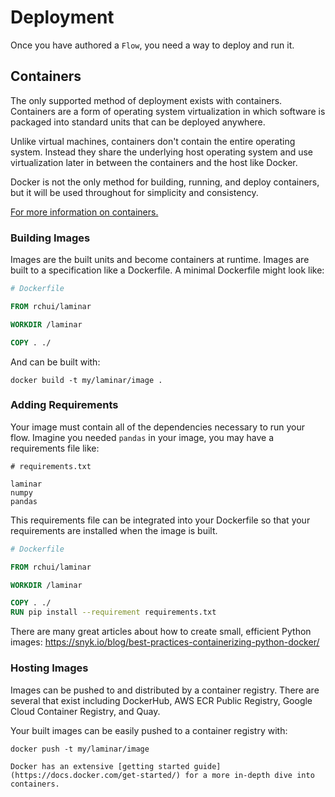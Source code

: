 # Deployment

Once you have authored a `Flow`, you need a way to deploy and run it.

## Containers

The only supported method of deployment exists with containers. Containers are a form of operating system virtualization in which software is packaged into standard units that can be deployed anywhere.

Unlike virtual machines, containers don't contain the entire operating system. Instead they share the underlying host operating system and use virtualization later in between the containers and the host like Docker.

Docker is not the only method for building, running, and deploy containers, but it will be used throughout for simplicity and consistency.

[For more information on containers.](https://www.docker.com/resources/what-container)

### Building Images

Images are the built units and become containers at runtime. Images are built to a specification like a Dockerfile. A minimal Dockerfile might look like:

```dockerfile
# Dockerfile

FROM rchui/laminar

WORKDIR /laminar

COPY . ./
```

And can be built with:

```
docker build -t my/laminar/image .
```

### Adding Requirements

Your image must contain all of the dependencies necessary to run your flow. Imagine you needed `pandas` in your image, you may have a requirements file like:

```
# requirements.txt

laminar
numpy
pandas
```

This requirements file can be integrated into your Dockerfile so that your requirements are installed when the image is built.

```dockerfile
# Dockerfile

FROM rchui/laminar

WORKDIR /laminar

COPY . ./
RUN pip install --requirement requirements.txt
```

There are many great articles about how to create small, efficient Python images: https://snyk.io/blog/best-practices-containerizing-python-docker/

### Hosting Images

Images can be pushed to and distributed by a container registry. There are several that exist including DockerHub, AWS ECR Public Registry, Google Cloud Container Registry, and Quay.

Your built images can be easily pushed to a container registry with:

```
docker push -t my/laminar/image
```

```{tip}
Docker has an extensive [getting started guide](https://docs.docker.com/get-started/) for a more in-depth dive into containers.
```
